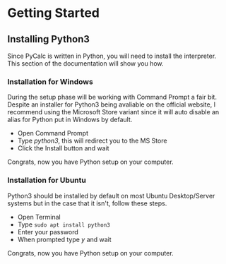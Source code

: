 # Getting Started
## Installing Python3
Since PyCalc is written in Python, you will need to install the interpreter. This section of the documentation will show you how.

### Installation for Windows
During the setup phase will be working with Command Prompt a fair bit. Despite an installer for Python3 being avaliable on the official website, I recommend using the Microsoft Store variant since it will auto disable an alias for Python put in Windows by default.
- Open Command Prompt
- Type *python3*, this will redirect you to the MS Store
- Click the Install button and wait

Congrats, now you have Python setup on your computer.

### Installation for Ubuntu
Python3 should be installed by default on most Ubuntu Desktop/Server systems but in the case that it isn't, follow these steps.
- Open Terminal
- Type `sudo apt install python3`
- Enter your password
- When prompted type *y* and wait

Congrats, now you have Python setup on your computer.